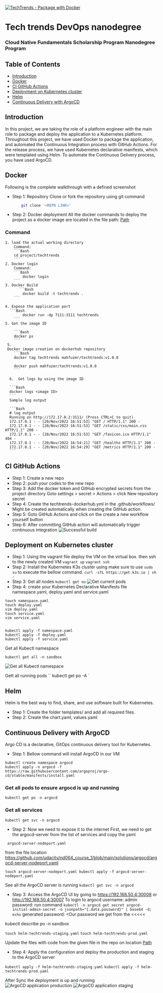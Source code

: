 [![TechTrends - Package with Docker](https://github.com/mahfuzmr/Project4TechTrends/actions/workflows/techtrends-dockerhub.yml/badge.svg)](https://github.com/mahfuzmr/Project4TechTrends/actions/workflows/techtrends-dockerhub.yml)

# Tech trends DevOps nanodegree
### Cloud Native Fundamentals Scholarship Program Nanodegree Program
## Table of Contents
* [Introduction](#introduction)
* [Docker](#docker)
* [CI GitHub Actions](#ci-github-actions)
* [Deployment on Kubernetes cluster](#deployment-on-kubernetes-cluster)
* [Helm](#helm)
* [Continuous Delivery with ArgoCD](#continuous-delivery-with-argocd)

## Introduction
In this project, we are taking the role of a platform engineer with the main role to package and deploy the application to a Kubernetes platform. Throughout this project, we have used Docker to package the application, and automated the Continuous Integration process with GitHub Actions. For the release process, we have used Kubernetes declarative manifests, which were templated using Helm. To automate the Continuous Delivery process, you have used ArgoCD.

## Docker
Following is the complete walkthrough with a defined screenshot
* Step 1: Repository 
Clone or fork the repository using git command
    ```Bash
        git clone '<REPO LINK>'
    ```
* Step 2: Docker deployment
All the docker commands to deploy the project as a docker image are located in the file path: [Path](https://github.com/mahfuzmr/Project4TechTrends/blob/main/project/techtrends/Dockerfile)

### Command

    1. load the actual working directory
        Command:
        ```Bash
        cd project/techtrends
        ```
    2. Docker login
        Command:
        ```Bash
            docker login
        ```
    3. Docker Build
          ```Bash
            docker build -t techtrends .
        ```
        
    4. Expose the application port
      ```Bash
            docker run -dp 7111:3111 techtrends
        ```
    5. Get the image ID 

        ```Bash
        docker ps
        ```
     5. 
     Docker image creation on dockerhub repository
        ```Bash
        docker tag techtrends mahfuzmr/techtrends:v1.0.0 

        docker push mahfuzmr/techtrends:v1.0.0
        ```    
    
      6.  Get logs by using the image ID

      ```Bash      
      docker logs <image ID>
      ```
      Sample log output

      ```Bash
      # log output
      Running on http://172.17.0.2:3111/ (Press CTRL+C to quit)
      172.17.0.1 - - [20/Nov/2022 16:51:53] "GET / HTTP/1.1" 200 -
      172.17.0.1 - - [20/Nov/2022 16:51:53] "GET /static/css/main.css HTTP/1.1" 200 -
      172.17.0.1 - - [20/Nov/2022 16:51:53] "GET /favicon.ico HTTP/1.1" 404 -
      172.17.0.1 - - [20/Nov/2022 16:54:21] "GET /healthz HTTP/1.1" 200 -
      172.17.0.1 - - [20/Nov/2022 16:54:29] "GET /metrics HTTP/1.1" 200 -
      ```
## CI GitHub Actions

* Step 1: Create a new repo 
* Step 2: push your codes to the new repo 
* Step 3: Add the docker token and GitHub encrypted secrets from the project directory Goto settings > secret > Actions > click New repository secret 
* Step 4: Create the techtrends-dockerhub.yml in the .github/workflows/ Might be created automatically when creating the GitHub action.
* Step 5: Goto GitHub Actions and click on the create a new workflow yourself button
* Step 6: After committing GitHub action will automatically trigger continuous integration
![Successful build](project/screenshots/ci-github-actions.png)

## Deployment on Kubernetes cluster
* Step 1: Using the vagrant file deploy the VM on the virtual box. then ssh to the newly created VM
`vagrant up`
`vagrant ssh`
* Step 2: Install the Kubernetes K3s cluster using make sure to use `sudo su` to execute the bellow command.
`curl -sfL https://get.k3s.io | sh - `
* Step 3: Get all nodes 
`kubectl get no`
![Get current pods](project/screenshots/k8s-nodes.png)
* Step 4:  create your Kubernetes Declarative Manifests file namespace.yaml, deploy.yaml and service.yaml

```
touch namespace.yaml
touch deploy.yaml
vim deploy.yaml
touch service.yaml
vim service.yaml
```

```

kubectl apply -f namespace.yaml
kubectl apply -f deploy.yaml
kubectl apply -f service.yaml

```

Get all Kubectl namespace 

`` kubectl get all -n sandbox ``

![Get all Kubectl namespace](project/screenshots/kubernetes-declarative-manifests.png)


Gett all running pods 
`` kubectl get po -A `

## Helm
Helm is the best way to find, share, and use software built for Kubernetes.

* Step 1: Create the folder templates/ and add all required files.
* Step 2: Create the chart.yaml, values.yaml 

## Continuous Delivery with ArgoCD
Argo CD is a declarative, GitOps continuous delivery tool for Kubernetes.

* Step 1: Bellow command will install ArgoCD in our VM

```
kubectl create namespace argocd
kubectl apply -n argocd -f https://raw.githubusercontent.com/argoproj/argo-cd/stable/manifests/install.yaml
```

### Get all pods to ensure argocd is up and running

`` kubectl get po -n argocd ``

### Get all services

`` kubectl get svc -n argocd ``

* Step 2: Now we need to expose it to the internet
First, we need to get the argocd-server from the list of services and copy the yaml 

` argocd-server-nodeport.yaml` 

from the file location https://github.com/udacity/nd064_course_1/blob/main/solutions/argocd/argocd-server-nodeport.yaml 

  `touch argocd-server-nodeport.yaml
  kubectl apply -f argocd-server-nodeport.yaml`
  
  See all the ArgoCD server is running
     ``` kubectl get svc -n argocd ```
  

* Step 3: Access the ArgoCD UI by going to https://192.168.50.4:30008 or http://192.168.50.4:30007
To login to argocd 
username: admin
password: run command `` kubectl -n argocd get secret argocd-initial-admin-secret -o jsonpath="{.data.password}" | base64 -d; echo ``
generated password: <Our password we get from the <<<<<<aprevious command>

kubectl describe po -n sandbox


``touch helm-techtrends-staging.yaml``
``touch helm-techtrends-prod.yaml``

Update the files with code from the given file in the repo on location [Path](https://github.com/mahfuzmr/Project4TechTrends/tree/main/project/argocd)

* Step 4: Apply the configuration and deploy the production and staging to the ArgoCD server

``kubectl apply -f helm-techtrends-staging.yaml``
``kubectl apply -f helm-techtrends-prod.yaml``

After Sync the deployment is up and running
![ArgoCD application production](project/screenshots/argocd-techtrends-prod.png)
![ArgoCD application staging](project/screenshots/argocd-techtrends-staging.png)









